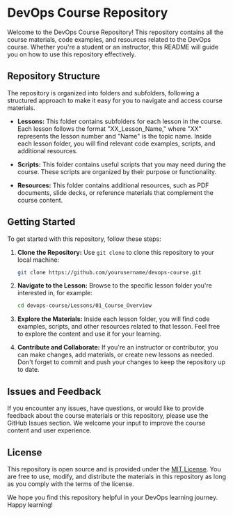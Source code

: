 # DevOps Course Repository

Welcome to the DevOps Course Repository! This repository contains all the course materials, code examples, and resources related to the DevOps course. Whether you're a student or an instructor, this README will guide you on how to use this repository effectively.

## Repository Structure

The repository is organized into folders and subfolders, following a structured approach to make it easy for you to navigate and access course materials.

- **Lessons:** This folder contains subfolders for each lesson in the course. Each lesson follows the format "XX_Lesson_Name," where "XX" represents the lesson number and "Name" is the topic name. Inside each lesson folder, you will find relevant code examples, scripts, and additional resources.

- **Scripts:** This folder contains useful scripts that you may need during the course. These scripts are organized by their purpose or functionality.

- **Resources:** This folder contains additional resources, such as PDF documents, slide decks, or reference materials that complement the course content.

## Getting Started

To get started with this repository, follow these steps:

1. **Clone the Repository:** Use `git clone` to clone this repository to your local machine:

   ```bash
   git clone https://github.com/yourusername/devops-course.git
   ```

2. **Navigate to the Lesson:** Browse to the specific lesson folder you're interested in, for example:

   ```bash
   cd devops-course/Lessons/01_Course_Overview
   ```

3. **Explore the Materials:** Inside each lesson folder, you will find code examples, scripts, and other resources related to that lesson. Feel free to explore the content and use it for your learning.

4. **Contribute and Collaborate:** If you're an instructor or contributor, you can make changes, add materials, or create new lessons as needed. Don't forget to commit and push your changes to keep the repository up to date.

## Issues and Feedback

If you encounter any issues, have questions, or would like to provide feedback about the course materials or this repository, please use the GitHub Issues section. We welcome your input to improve the course content and user experience.

## License

This repository is open source and is provided under the [MIT License](LICENSE). You are free to use, modify, and distribute the materials in this repository as long as you comply with the terms of the license.

We hope you find this repository helpful in your DevOps learning journey. Happy learning!
